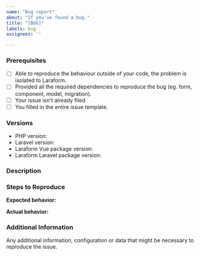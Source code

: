 ```yaml
---
name: "Bug report"
about: "If you've found a bug."
title: "[BUG]"
labels: bug
assignees: ''

---
```


<!--
PLEASE READ: HELP US SO WE CAN HELP YOU, BY FILLING OUT THIS TEMPLATE
Issues that do not include enough information might not be picked up and closed.

Please prefix your issue with: [BUG] .
-->

### Prerequisites

<!--
Put an X between the brackets if you have done the following:
-->

* [ ] Able to reproduce the behaviour outside of your code, the problem is isolated to Laraform.
* [ ] Provided all the required dependencies to reproduce the bug (eg. form, component, model, migration).
* [ ] Your issue isn't already filed.
* [ ] You filled in the entire issue template.

### Versions

<!-- Please be as exact and complete as possible when proving version numbers -->

* PHP version: <!-- eg. 7.2.1 -->
* Laravel version: <!-- eg. 6.2.1 -->
* Laraform Vue package version: <!-- eg. 1.1.1 (node_modules/@laraform/package.json) -->
* Laraform Laravel package version: <!-- eg. 1.1.1 (vendor/laraform/laraform-laravel/composer.json) -->

### Description

<!-- Describe the issue -->

### Steps to Reproduce

<!-- How can this issue be reproduced? Please provide form class / component, model, migration, everything is that is required to reproduce the bug without extra effort. -->

**Expected behavior:**

<!-- What you expect to happen -->

**Actual behavior:** 

<!-- What actually happens. Please include screenshots, error messages and anything that can help us understand the issue. -->

### Additional Information

Any additional information, configuration or data that might be necessary to reproduce the issue.